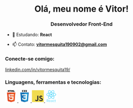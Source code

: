 <h1 align="center">Olá, meu nome é Vitor!</h1>
<h3 align="center">Desenvolvedor Front-End</h3>

- 🌱 Estudando: **React**

- 📫 Contato: **vitormesquita190902@gmail.com**

<h3 align="left">Conecte-se comigo:</h3>
<p align="left">
  <a href="https://www.linkedin.com/in/vitormesquita19/">linkedin.com/in/vitormesquita19/</a>
  </p>

<h3 align="left">Linguagens, ferramentas e tecnologias:</h3>

<p align="left">
    
  <a href="https://www.w3.org/html/" target="_blank">
    <img src="https://raw.githubusercontent.com/devicons/devicon/master/icons/html5/html5-original-wordmark.svg" alt="html5" width="40" height="40"/>
  </a>
  
  <a href="https://www.w3schools.com/css/" target="_blank">
    <img src="https://raw.githubusercontent.com/devicons/devicon/master/icons/css3/css3-original-wordmark.svg" alt="css3" width="40" height="40"/>
  </a>
      
  <a href="https://developer.mozilla.org/en-US/docs/Web/JavaScript" target="_blank"> 
    <img src="https://raw.githubusercontent.com/devicons/devicon/master/icons/javascript/javascript-original.svg" alt="javascript" width="40" height="40"/>
  </a>
  
  <a href="https://reactjs.org/" target="_blank">
    <img src="https://raw.githubusercontent.com/devicons/devicon/master/icons/react/react-original-wordmark.svg" alt="react" width="40" height="40"/>
  </a>
  

</p>
